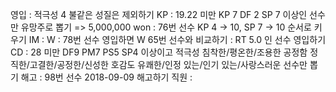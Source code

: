 영입	: 적극성 4 불같은 성질은 제외하기
KP	: 19.22 미만 KP 7 DF 2 SP 7 이상인 선수만 유망주로 뽑기 => 5,000,000 won
	: 76번 선수 KP 4 -> 10, SP 7 -> 10 순서로 키우기
IM	: 
W	: 78번 선수 영입하면 W 65번 선수와 비교하기
	: RT 5.0 인 선수 영입하기 
CD	: 28 미만 
          DF9 PM7 PS5 SP4 이상이고
          적극성 침착한/평온한/조용한 
          공정함 정직한/고결한/공정한/신성한 
          호감도 유쾌한/인정 있는/인기 있는/사랑스러운 
          선수만 뽑기
해고	: 98번 선수 2018-09-09 해고하기
직원	: 
